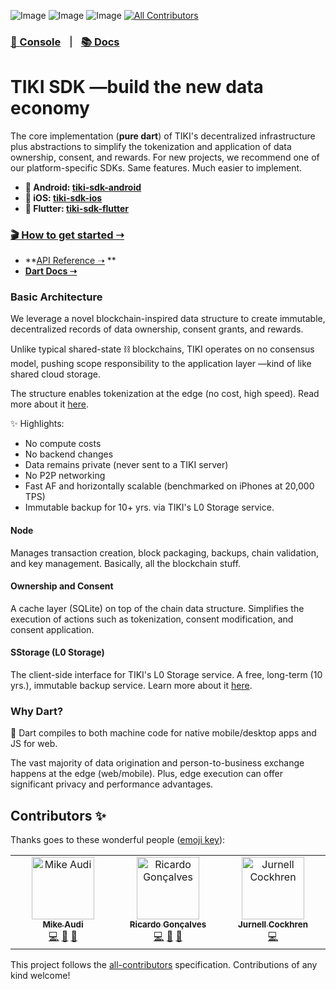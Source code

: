 ![Image](https://img.shields.io/pub/v/tiki_sdk_dart?logo=dart)
![Image](https://img.shields.io/pub/points/tiki_sdk_dart?logo=dart)
![Image](https://img.shields.io/github/license/tiki/tiki-sdk-dart)<!-- ALL-CONTRIBUTORS-BADGE:START - Do not remove or modify this section -->
[![All Contributors](https://img.shields.io/badge/all_contributors-3-orange.svg)](#contributors-)
<!-- ALL-CONTRIBUTORS-BADGE:END -->

### [🍍 Console](https://console.mytiki.com) &nbsp; ⏐ &nbsp; [📚 Docs](https://docs.mytiki.com)

# TIKI SDK —build the new data economy

The core implementation (**pure dart**) of TIKI's decentralized infrastructure
plus abstractions to simplify the tokenization and application of data
ownership, consent, and rewards. For new projects, we recommend one of our
platform-specific SDKs. Same features. Much easier to implement.

- **🤖 Android: [tiki-sdk-android](https://github.com/tiki/tiki-sdk-android)**
- **🍎 iOS: [tiki-sdk-ios](https://github.com/tiki/tiki-sdk-ios)**
- **🦋 Flutter: [tiki-sdk-flutter](https://github.com/tiki/tiki-sdk-flutter)**

### [🎬 How to get started ➝](https://docs.mytiki.com/docs/tiki-sdk-dart-getting-started)

- **[API Reference ➝](https://docs.mytiki.com/reference/tiki-sdk-dart-tiki-sdk)
  **
- **[Dart Docs ➝](https://pub.dev/documentation/tiki_sdk_dart/latest/)**

### Basic Architecture

We leverage a novel blockchain-inspired data structure to create immutable,
decentralized records of data ownership, consent grants, and rewards.

Unlike typical shared-state ⛓️ blockchains, TIKI operates on no consensus model,
pushing scope responsibility to the application layer —kind of like shared cloud
storage.

The structure enables tokenization at the edge (no cost, high speed). Read more
about it [here](https://github.com/tiki/tiki-sdk-dart/blob/main/WHITEPAPER.md).

✨ Highlights:

- No compute costs
- No backend changes
- Data remains private (never sent to a TIKI server)
- No P2P networking
- Fast AF and horizontally scalable (benchmarked on iPhones at 20,000 TPS)
- Immutable backup for 10+ yrs. via TIKI's L0 Storage service.

#### Node

Manages transaction creation, block packaging, backups, chain validation, and
key management. Basically, all the blockchain stuff.

#### Ownership and Consent

A cache layer (SQLite) on top of the chain data structure. Simplifies the
execution of actions such as tokenization, consent modification, and consent
application.

#### SStorage (L0 Storage)

The client-side interface for TIKI's L0 Storage service. A free, long-term (10
yrs.), immutable backup service. Learn more about
it [here](https://github.com/tiki/l0-storage).

### Why Dart?

🎯 Dart compiles to both machine code for native mobile/desktop apps and JS for
web.

The vast majority of data origination and person-to-business exchange happens at
the edge (web/mobile). Plus, edge execution can offer significant privacy and
performance advantages.

## Contributors ✨

Thanks goes to these wonderful
people ([emoji key](https://allcontributors.org/docs/en/emoji-key)):

<!-- ALL-CONTRIBUTORS-LIST:START - Do not remove or modify this section -->
<!-- prettier-ignore-start -->
<!-- markdownlint-disable -->
<table>
  <tbody>
    <tr>
      <td align="center" valign="top" width="14.28%"><a href="http://mytiki.com"><img src="https://avatars.githubusercontent.com/u/3769672?v=4?s=100" width="100px;" alt="Mike Audi"/><br /><sub><b>Mike Audi</b></sub></a><br /><a href="https://github.com/tiki/core/commits?author=mike-audi" title="Code">💻</a> <a href="https://github.com/tiki/core/pulls?q=is%3Apr+reviewed-by%3Amike-audi" title="Reviewed Pull Requests">👀</a> <a href="https://github.com/tiki/core/commits?author=mike-audi" title="Documentation">📖</a></td>
      <td align="center" valign="top" width="14.28%"><a href="https://www.linkedin.com/in/ricardolg/"><img src="https://avatars.githubusercontent.com/u/8357343?v=4?s=100" width="100px;" alt="Ricardo Gonçalves"/><br /><sub><b>Ricardo Gonçalves</b></sub></a><br /><a href="https://github.com/tiki/core/commits?author=ricardobrg" title="Code">💻</a> <a href="https://github.com/tiki/core/pulls?q=is%3Apr+reviewed-by%3Aricardobrg" title="Reviewed Pull Requests">👀</a> <a href="https://github.com/tiki/core/commits?author=ricardobrg" title="Documentation">📖</a></td>
	  <td align="center" valign="top" width="14.28%"><a href="https://civichacker.com"><img src="https://avatars.githubusercontent.com/u/316840?v=4?s=100" width="100px;" alt="Jurnell Cockhren"/><br /><sub><b>Jurnell Cockhren</b></sub></a><br /><a href="https://github.com/tiki/core/commits?author=jcockhren" title="Code">💻</a></td>
	</tr>
  </tbody>
</table>

<!-- markdownlint-restore -->
<!-- prettier-ignore-end -->

<!-- ALL-CONTRIBUTORS-LIST:END -->

This project follows
the [all-contributors](https://github.com/all-contributors/all-contributors)
specification. Contributions of any kind welcome!
